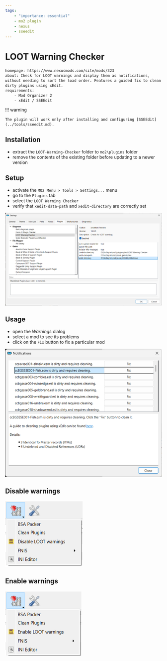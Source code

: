 ```yaml
---
tags:
    - "importance: essential"
    - mo2 plugin
    - nexus
    - sseedit
---
```


# LOOT Warning Checker

```project_info
homepage: https://www.nexusmods.com/site/mods/323
about: Check for LOOT warnings and display them as notifications, without needing to sort the load order. Features a guided fix to clean dirty plugins using xEdit.
requirements:
    - Mod Organizer 2
    - xEdit / SSEEdit
```

!!! warning

    The plugin will work only after installing and configuring [SSEEdit](../tools/sseedit.md).

## Installation

* extract the `LOOT-Warning-Checker` folder to `mo2\plugins` folder
* remove the contents of the existing folder before updating to a newer version

## Setup

* activate the `MO2 Menu > Tools > Settings...` menu
* go to the `Plugins` tab
* select the `LOOT Warning Checker`
* verify that `xedit-data-path` and `xedit-directory` are correctly set

![setup](../images/loot_warning_checker_config.png)

## Usage

* open the *Warnings* dialog
* select a mod to see its problems
* click on the `Fix` button to fix a particular mod

![notifications dialog](../images/loot_warning_checker_warnings.png)

## Disable warnings

![disable warnings](../images/loot_warning_checker_disable_warnings.png)

## Enable warnings

![enable warnings](../images/loot_warning_checker_enable_warnings.png)
